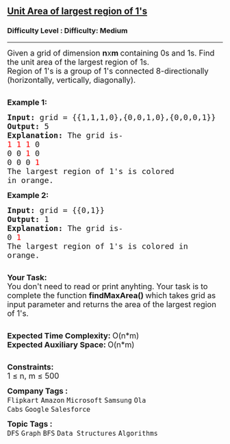 <h2><a href="https://www.geeksforgeeks.org/problems/length-of-largest-region-of-1s-1587115620/1?page=3&category=Graph,DFS,BFS&sortBy=difficulty">Unit Area of largest region of 1's</a></h2><h3>Difficulty Level : Difficulty: Medium</h3><hr><div class="problems_problem_content__Xm_eO"><p><span style="font-size:18px">Given a grid of dimension <strong>n</strong>x<strong>m&nbsp;</strong>containing 0s and 1s. Find the unit area of the largest region of 1s.<br>
Region of 1's is a group of 1's connected 8-directionally (horizontally, vertically, diagonally).</span><br>
&nbsp;</p>

<p><span style="font-size:18px"><strong>Example 1:</strong></span></p>

<pre><span style="font-size:18px"><strong>Input: </strong>grid = {{1,1,1,0},{0,0,1,0},{0,0,0,1}}
<strong>Output: </strong>5
<strong>Explanation: </strong>The grid is-
<span style="color:#FF0000">1 1 1</span> 0
0 0 <span style="color:#FF0000">1 </span>0
0 0 0 <span style="color:#FF0000">1
</span>The largest region of 1's is colored
in orange.
</span></pre>

<p><span style="font-size:18px"><strong>Example 2:</strong></span></p>

<pre><span style="font-size:18px"><strong>Input: </strong>grid = {{0,1}}
<strong>Output: </strong>1
<strong>Explanation: </strong>The grid is-
0 <span style="color:#FF0000">1
</span>The largest region of 1's is colored in 
orange.</span>
</pre>

<p><br>
<span style="font-size:18px"><strong>Your Task:</strong><br>
You don't need to read or print anyhting. Your task is to complete the function&nbsp;<strong>findMaxArea()&nbsp;</strong>which takes grid as input parameter and returns the area of the largest region of 1's.</span></p>

<p><br>
<span style="font-size:18px"><strong>Expected Time Complexity:&nbsp;</strong>O(n*m)<br>
<strong>Expected Auxiliary Space:&nbsp;</strong>O(n*m)</span><br>
&nbsp;</p>

<p><span style="font-size:18px"><strong>Constraints:</strong><br>
1 ≤ n, m ≤ 500</span></p>
</div><p><span style=font-size:18px><strong>Company Tags : </strong><br><code>Flipkart</code>&nbsp;<code>Amazon</code>&nbsp;<code>Microsoft</code>&nbsp;<code>Samsung</code>&nbsp;<code>Ola Cabs</code>&nbsp;<code>Google</code>&nbsp;<code>Salesforce</code>&nbsp;<br><p><span style=font-size:18px><strong>Topic Tags : </strong><br><code>DFS</code>&nbsp;<code>Graph</code>&nbsp;<code>BFS</code>&nbsp;<code>Data Structures</code>&nbsp;<code>Algorithms</code>&nbsp;